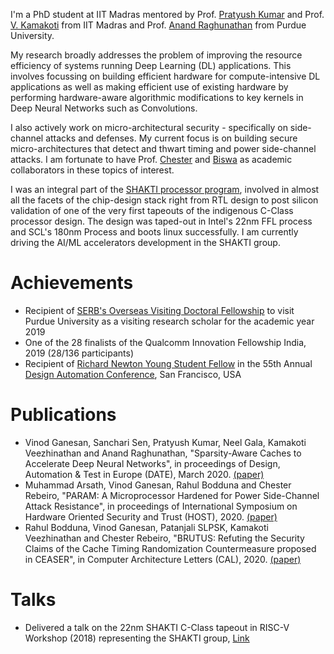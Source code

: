 I'm a PhD student at IIT Madras mentored by Prof. [Pratyush Kumar](http://www.cse.iitm.ac.in/~pratyush/) and Prof.[ V. Kamakoti](https://www.cse.iitm.ac.in/profile.php?arg=MTg=) from IIT Madras and Prof. [Anand Raghunathan](https://engineering.purdue.edu/~araghu/) from Purdue University.

My research broadly addresses the problem of improving the resource efficiency of systems running Deep Learning (DL) applications. This involves focussing on building efficient hardware for compute-intensive DL applications as well as making efficient use of existing hardware by performing hardware-aware algorithmic modifications to key kernels in Deep Neural Networks such as Convolutions. 

I also actively work on micro-architectural security - specifically on side-channel attacks and defenses. My current focus is on building secure micro-architectures that detect and thwart timing and power side-channel attacks. I am fortunate to have Prof. [Chester](https://www.cse.iitm.ac.in/~chester/) and [Biswa](https://www.cse.iitk.ac.in/users/biswap/) as academic collaborators in these topics of interest.  

I was an integral part of the [SHAKTI processor program](http://shakti.org.in), involved in almost all the facets of the chip-design stack right from RTL design to post silicon validation of one of the very first tapeouts of the indigenous C-Class processor design. The design was taped-out in Intel's 22nm FFL process and SCL's 180nm Process and boots linux successfully. I am currently driving the AI/ML accelerators development in the SHAKTI group. 

# [](#header-3)Achievements
* Recipient of [SERB's Overseas Visiting Doctoral Fellowship](http://www.serbonline.in/SERB/ovdf) to visit Purdue University as a visiting research scholar for the academic year 2019
* One of the 28 finalists of the Qualcomm Innovation Fellowship India, 2019 (28/136 participants) 
* Recipient of [Richard Newton Young Student Fellow](https://dac.com/content/richard-newton-young-student-fellow-program-0) in the 55th Annual [Design Automation Conference](https://dac.com/), San Francisco, USA

# [](#header-3)Publications
* Vinod Ganesan, Sanchari Sen, Pratyush Kumar, Neel Gala, Kamakoti Veezhinathan and Anand Raghunathan, "Sparsity-Aware Caches to Accelerate Deep Neural Networks", in proceedings of Design, Automation & Test in Europe (DATE), March 2020. [(paper)]()
* Muhammad Arsath, Vinod Ganesan, Rahul Bodduna and Chester Rebeiro, "PARAM: A Microprocessor Hardened for Power Side-Channel Attack Resistance", in proceedings of International Symposium on Hardware Oriented Security and Trust (HOST), 2020. [(paper)](https://arxiv.org/abs/1911.08813)
* Rahul Bodduna, Vinod Ganesan, Patanjali SLPSK, Kamakoti Veezhinathan and Chester Rebeiro, "BRUTUS: Refuting the Security Claims of the Cache Timing Randomization Countermeasure proposed in CEASER", in Computer Architecture Letters (CAL), 2020. [(paper)]()


# [](#header-3)Talks
* Delivered a talk on the 22nm SHAKTI C-Class tapeout in RISC-V Workshop
  (2018) representing the SHAKTI group, [Link](https://www.youtube.com/watch?v=eVn4tsOLRLg)

